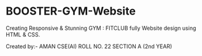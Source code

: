 # BOOSTER-GYM-Website
Creating Responsive &amp; Stunning GYM : FITCLUB fully Website  design using HTML &amp; CSS.

Created by:-
AMAN
CSE(AI)
ROLL NO. 22
SECTION A
(2nd YEAR)



